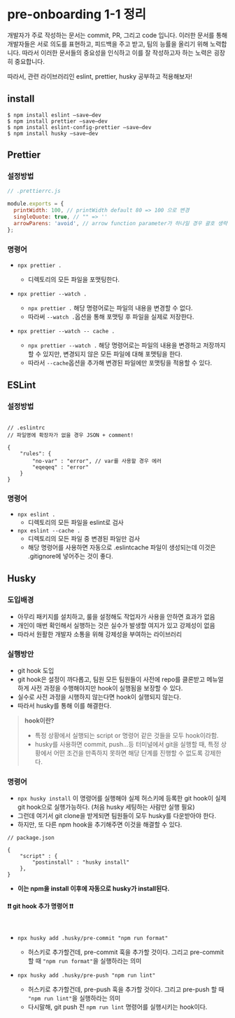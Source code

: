 # pre-onboarding 1-1 정리

개발자가 주로 작성하는 문서는 commit, PR, 그리고 code 입니다. 이러한 문서를 통해 개발자들은 서로 의도를 표현하고, 피드백을 주고 받고, 팀의 능률을 올리기 위해 노력합니다. 따라서 이러한 문서들의 중요성을 인식하고 이를 잘 작성하고자 하는 노력은 굉장히 중요합니다.

따라서, 관련 라이브러리인 eslint, prettier, husky 공부하고 적용해보자!

## install

```javasctipt
$ npm install eslint —save—dev
$ npm install prettier —save—dev
$ npm install eslint-config-prettier —save—dev
$ npm install husky —save—dev
```

## Prettier

### 설정방법

```javascript
// .prettierrc.js

module.exports = {
  printWidth: 100, // printWidth default 80 => 100 으로 변경
  singleQuote: true, // "" => ''
  arrowParens: 'avoid', // arrow function parameter가 하나일 경우 괄호 생략
};
```

### 명령어

- `npx prettier .`

  - 디렉토리의 모든 파일을 포맷팅한다.

- `npx prettier --watch .`

  - `npx prettier .` 해당 명령어로는 파일의 내용을 변경할 수 없다.
  - 따라써 `--watch .`옵션을 통해 포맷팅 후 파일을 실제로 저장한다.

- `npx prettier --watch -- cache .`
  - `npx prettier --watch .` 해당 명령어로는 파일의 내용을 변경하고 저장까지 할 수 있지만, 변경되지 않은 모든 파일에 대해 포맷팅을 한다.
  - 따라서 `--cache`옵션을 추가해 변경된 파일에만 포맷팅을 적용할 수 있다.

## ESLint

### 설정방법

```JS

// .eslintrc
// 파일명에 확장자가 없을 경우 JSON + comment!

{
    "rules": {
        "no-var" : "error", // var를 사용할 경우 에러
        "eqeqeq" : "error"
    }
}
```

### 명령어

- `npx eslint .`
  - 디렉토리의 모든 파일을 eslint로 검사
- `npx eslint --cache .`
  - 디렉토리의 모든 파일 중 변경된 파일만 검사
  - 해당 명령어를 사용하면 자동으로 .eslintcache 파일이 생성되는데 이것은 .gitignore에 넣어주는 것이 좋다.

## Husky

### 도입배경

- 아무리 패키지를 설치하고, 룰을 설정해도 작업자가 사용을 안하면 효과가 없음
- 개인이 매번 확인해서 실행하는 것은 실수가 발생할 여지가 있고 강제성이 없음
- 따라서 원활한 개발자 소통을 위해 강제성을 부여하는 라이브러리

### 실행방안

- git hook 도입
- git hook은 설정이 까다롭고, 팀원 모든 팀원들이 사전에 repo를 클론받고 메뉴얼하게 사전 과정을 수행해야지만 hook이 실행됨을 보장할 수 있다.
- 실수로 사전 과정을 시행하지 않는다면 hook이 실행되지 않는다.
- 따라서 husky를 통해 이를 해결한다.

> <Strong>hook이란?</Strong><br>
>
> - 특정 상황에서 실행되는 script or 명령어 같은 것들을 모두 hook이라함.<br>
> - husky를 사용하면 commit, push...등 터미널에서 git을 실행할 때, 특정 상황에서 어떤 조건을 만족하지 못하면 해당 단계를 진행할 수 없도록 강제한다.

### 명령어

- `npx husky install` 이 명령어를 실행해야 실제 허스키에 등록한 git hook이 실제 git hook으로 실행가능하다. (처음 husky 세팅하는 사람만 실행 필요)
- 그런데 여기서 git clone을 받게되면 팀원들이 모두 husky를 다운받아야 한다.
- 하지만, 또 다른 npm hook을 추기해주면 이것을 해결할 수 있다.

```JS
// package.json

{
    "script" : {
        "postinstall" : "husky install"
    },
}
```

- <strong>이는 npm을 install 이후에 자동으로 husky가 install된다.</strong>
  <br>

#### ❗️❗️ git hook 추가 명령어 ❗️❗️

<br>

- `npx husky add .husky/pre-commit "npm run format"`

  - 허스키로 추가할건데, pre-commit 훅을 추가할 것이다. 그리고 pre-commit 할 때 `"npm run format"`을 실행하라는 의미

- `npx husky add .husky/pre-push "npm run lint"`
  - 허스키로 추가할건데, pre-push 훅을 추가할 것이다. 그리고 pre-push 할 때 `"npm run lint"`을 실행하라는 의미
  - 다시말해, git push 전 `npm run lint` 명령어를 실행시키는 hook이다.

